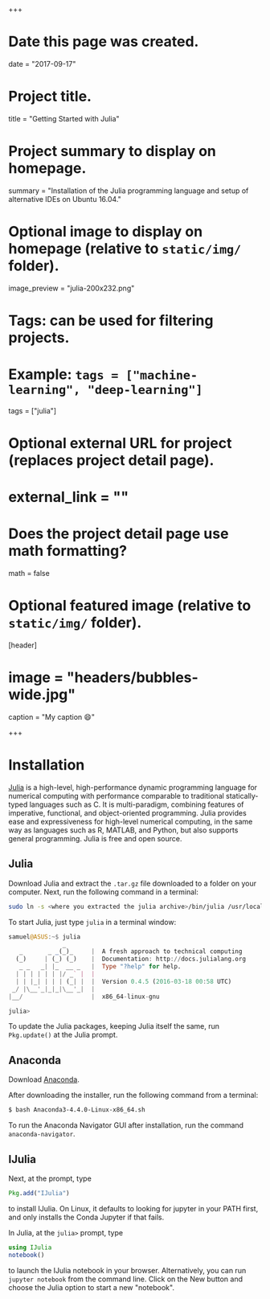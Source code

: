 +++
# Date this page was created.
date = "2017-09-17"

# Project title.
title = "Getting Started with Julia"

# Project summary to display on homepage.
summary = "Installation of the Julia programming language and setup of alternative IDEs on Ubuntu 16.04."

# Optional image to display on homepage (relative to `static/img/` folder).
image_preview = "julia-200x232.png"

# Tags: can be used for filtering projects.
# Example: `tags = ["machine-learning", "deep-learning"]`
tags = ["julia"]

# Optional external URL for project (replaces project detail page).
# external_link = ""

# Does the project detail page use math formatting?
math = false

# Optional featured image (relative to `static/img/` folder).
[header]
# image = "headers/bubbles-wide.jpg"
caption = "My caption :smile:"

+++

# Installation

[Julia](https://julialang.org/) is a high-level, high-performance dynamic programming language for numerical computing with performance comparable to traditional statically-typed languages such as C. It is multi-paradigm, combining features of imperative, functional, and object-oriented programming. Julia provides ease and expressiveness for high-level numerical computing, in the same way as languages such as R, MATLAB, and Python, but also supports general programming. Julia is free and open source. 

## Julia

Download Julia and extract the `.tar.gz` file downloaded to a folder on your computer. Next, run the following command in a terminal:

```bash
sudo ln -s <where you extracted the julia archive>/bin/julia /usr/local/bin/julia
```

To start Julia, just type `julia` in a terminal window:

```julia
samuel@ASUS:~$ julia
               _
   _       _ _(_)_     |  A fresh approach to technical computing
  (_)     | (_) (_)    |  Documentation: http://docs.julialang.org
   _ _   _| |_  __ _   |  Type "?help" for help.
  | | | | | | |/ _` |  |
  | | |_| | | | (_| |  |  Version 0.4.5 (2016-03-18 00:58 UTC)
 _/ |\__'_|_|_|\__'_|  |  
|__/                   |  x86_64-linux-gnu

julia>
```

To update the Julia packages, keeping Julia itself the same, run `Pkg.update()` at the Julia prompt. 

## Anaconda

Download [Anaconda](https://www.anaconda.com). 

After downloading the installer, run the following command from a terminal:

```bash
$ bash Anaconda3-4.4.0-Linux-x86_64.sh
```

To run the Anaconda Navigator GUI after installation, run the command `anaconda-navigator`. 

## IJulia

Next, at the prompt, type

```julia
Pkg.add("IJulia")
```

to install IJulia. On Linux, it defaults to looking for jupyter in your PATH first, and only installs the Conda Jupyter if that fails. 

In Julia, at the `julia>` prompt, type 

```julia
using IJulia
notebook()
```

to launch the IJulia notebook in your browser. Alternatively, you can run `jupyter notebook` from the command line. Click on the New button and choose the Julia option to start a new "notebook". 
